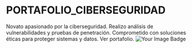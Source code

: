 # PORTAFOLIO_CIBERSEGURIDAD
Novato apasionado por la ciberseguridad. Realizo análisis de vulnerabilidades y pruebas de penetración. Comprometido con soluciones éticas para proteger sistemas y datos. Ver portafolio.
<img src="https://tryhackme-badges.s3.amazonaws.com/Th3KingJV.png" alt="Your Image Badge" />
